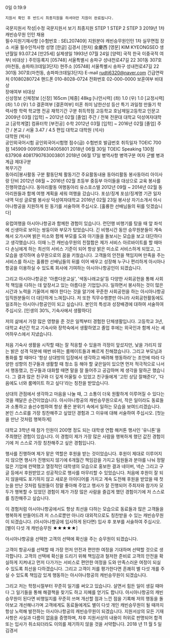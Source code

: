 
 
0일
0:19:9


	지원서 확인 후 반드시 최종지원을 하셔야만 지원이 완료됩니다.
국문지원서
작성|수정		국문지원서
보기		최종지원
STEP 1		STEP 2		STEP 3
2019년 1차 캐빈승무원 인턴 채용	
 필수지원기재사항	[수험번호 : SEL207409]
지원분야	캐빈승무원인턴	1차 실무면접 장소	서울
 필수인적사항
성명	[한글] 김경서   [한자] 金慶西   [영문] KIM KYEONGSEO
생년월일	93.07.24  [만25세]	실제생일	1993년 07월 24일  [양력]
국적	한국    이중국적 여부( 비대상 )
주민등록지	[05748] 서울특별시 송파구 성내천로47길 22 301동 307호(마천동, 송파파크데일3단지)
현주소	[05748] 서울특별시 송파구 성내천로47길 22 301동 307호(마천동, 송파파크데일3단지)
E-mail	rudtj6320@naver.com	긴급연락처	01080280724
핸드폰	010-8028-0724	전화번호	02-000-0000
보훈여부	비대상  
장애여부	비대상  
 신상정보
신체정보	[신장] 165cm    [체중] 48kg    [나안시력] (좌) 1.0 (우) 1.0   [교정시력] (좌) 1.0 (우) 1.0
결혼여부	[결혼여부] 미혼
취미	남한산성 등산	특기	과일청 만들기
 학력사항
학력	학교명	전공	재학기간	구분	취득학점
고등학교	호남제일고등학교	인문고	2009년 03월 [입학] ~
2012년 02월 [졸업]	주간 / 전북	
전문대	
대학교	덕성여자대학교 
[공학계열]	컴퓨터학 
[부전공] 수학	2012년 03월 [입학] ~
2016년 02월 [졸업]	주간 / 본교 / 서울	3.47 / 4.5
편입
대학교	
대학원
(석사)	
대학원
(박사)	
 공인외국어시험
공인외국어시험명	점수(급)	수험번호	발급번호	취득일자
TOEIC	700점	145909	0091590314005801	2018년 06월 30일
TOEIC Speaking	130점	637908	4081790763003801	2018년 06월 17일
 병역사항
병역구분	여자	군별		병과		계급		제대구분	
복무기간	
 동아리|봉사활동
구분	활동단체	활동기간	주요활동내용
동아리활동	봉사동아리 아이사랑 단비	2012년 08월 ~ 2016년 02월	초등부 중등부 아이들을 대상으로 교육 봉사를 진행하였습니다.
동아리활동	여행동아리 유스호스텔	2012년 09월 ~ 2014년 02월	동아리원들과 함께 여행 계획을 세워 여행을 갔습니다.
 포상/징계
포상/징계명	기관	일자	내역
덕성 글로벌 봉사상	덕성여자대학교	2016년 02월 23일	봉사상
 자기소개서
아시아나항공을 지원하게 된 동기를 서술하여 주십시오.
[훌륭한 선배님들의 뒤를 잇겠습니다]

유럽여행을 아시아나항공과 함께한 경험이 있습니다. 런던행 비행기를 탔을 때 앞 좌석에 신생아로 보이는 쌍둥이와 부모가 탔었습니다. 긴 비행시간 동안 승무원분들이 계속해서 오가시며 밝은 미소와 함께 부모를 도와 아기들을 돌보시는 모습을 보고 대단하다고 생각했습니다. 이때 느낀 캐빈승무원의 친절함은 제가 서비스 아르바이트를 할 때마다 손님에게 하는 최선의 서비스 기준이 되어 항상 밝은 미소로 서비스하게 되었고, 그 모습을 생각하며 승무원으로의 꿈을 키웠습니다. 고객들의 안전을 책임지며 만족을 주는 서비스를 하시는 훌륭한 선배님들의 뒤를 이어 배우고 성장해 누구나 편리하게 아시아나항공을 이용하실 수 있도록 회사에 기여하는 아시아나항공인이 되겠습니다.

그리고 아시아나항공은 '아름다운교실', '색동나래교실'등 다양한 사회공헌을 통해 사회적 책임을 다하는 데 앞장서고 있는 아름다운 기업입니다. 일하면서 봉사하는 것이 많은 시간과 노력을 기울여서 해야 한다는 것을 알기에 꾸준한 사회공헌을 하는 아시아나항공 임직원분들이 더 대단하게 느껴집니다. 저 또한 직무수행뿐만 아니라 사회공헌활동에도 일조하는 아시아나항공인이 되고 싶습니다.
본인의 특성과 성장배경에 대하여 서술하여 주십시오.
[인생의 30%, 기숙사에서 생활하다]

저의 삶에서 가장 많은 영향을 준 것은 일찍부터 경험한 단체생활입니다. 고등학교 3년, 대학교 4년간 학교 기숙사와 장학숙에서 생활하였고 졸업 후에는 외국인과 함께 사는 셰어하우스에서 지냈습니다.

처음 기숙사 생활을 시작할 때는 잘 적응할 수 있을까 걱정이 앞섰지만, 낯을 가리지 않는 밝은 성격 덕분에 매번 바뀌는 룸메이트들과 빠르게 친해졌습니다. 그리고 부모님과 통화를 할 때마다 '항상 상대방의 입장에서 생각하고 배려해 행동하라'는 조언에 따라 다양한 성향의 친구들과 생활할 때 청소 등 해야 할 궂은일이 있으면 먼저 적극적으로 나서서 행동했고, 친구들과 대화할 때면 말을 잘 들어주고 공감하며 제 생각을 말하곤 했습니다. 그 결과 많은 친구와 더 깊게 어울릴 수 있었고 친구들에게 '고민 상담 잘해준다', '다음에도 너와 룸메이트 하고 싶다'라는 칭찬을 받았습니다.

상대의 관점에서 생각하고 마음을 나눌 때, 그 소통이 더욱 원활하게 이루어질 수 있다는 것을 깨달은 순간이었습니다. 아시아나항공의 캐빈승무원으로서, 작은 일이라도 동료들과 소통하고 솔선수범하여 항상 좋은 분위기 속에서 일하는 모습을 보여드리겠습니다.
본인 스스로를 가장 칭찬해주고 싶었던 경험과 그 이유에 대해 서술하여 주십시오.
[첫눈을 만난 것처럼 행복하게]

대학교 3학년 때 참가 인원이 200명 정도 되는 대학생 연합 해커톤 행사인 '유니톤'을 주최했던 경험이 있습니다. 이 경험이 제가 가장 많은 사람을 행복하게 했던 값진 경험이기에 저 스스로 가장 칭찬해주고 싶은 경험입니다.

행사를 진행하며 제가 맡은 역할은 후원을 받는 것이었습니다. 후원이 제대로 이루어지지 않으면 행사가 진행되지 않기에 6개월간 책임감을 가지고 팀원들과 분야를 나눠 정말 많은 기업에 컨택했고 열정적인 대학생의 모습으로 홍보한 결과 네이버, 넥슨 그리고 구글 등에서 후원받았고 성공적으로 행사를 마무리할 수 있었습니다. 처음에 후원이 잘 되지 않을때도 포기하지 않고 새로운 아이디어를 가지고 계속 도전해 후원을 받았을 때 첫눈을 만난 것처럼 팀원들이 정말 좋아해 주었고 행사가 잘 진행되어 주최자와 참가자 모두가 행복할 수 있었던 경험이 제가 가장 많은 사람을 즐겁게 했던 경험이기에 저 스스로를 칭찬해주고 싶습니다.

이 경험처럼 아시아나항공에서도 항상 최선을 다하는 모습으로 동료들과 많은 고객들을 행복하게 만들어드려 저 스스로뿐만 아니라 대외적으로도 칭찬받을 수 있는 캐빈승무원이 되겠습니다.
(아시아나항공에 입사하게 된다면) 입사 후 포부를 서술하여 주십시오.
[별이 다섯 개 캐빈승무원 ★★★★★]

아시아나항공을 선택한 고객의 선택에 확신을 주는 승무원이 되겠습니다.

고객이 항공사를 선택할 때 가장 먼저 안전과 편안한 여정을 기대하며 선택할 것으로 생각합니다. 고객의 선택에 확신을 드리기 위해 책임감과 철저한 준비로 고객의 안전을 확실하게 지켜내고 먼저 다가가는 서비스로 편안한 여정을 도와 만족스러운 여정이 되실 수 있도록 최선을 다하겠습니다. 그리고 고객이 저를 평가한다면 흔쾌히 별 다섯 개를 주실 수 있도록 책임감 있게 행동하는 아시아나항공의 캐빈승무원이 되겠습니다.

그리고 저는 학창시절부터 꾸준히 일기를 써오고 있습니다. 살면서 힘든 일이 생길 때마다 그 일기들을 통해 해결책을 찾기도 하고 지혜를 얻기도 합니다. 아시아나항공의 캐빈승무원이 된다면 비행일지를 꾸준히 쓰며 개선할 점과 느낀 점을 기록해 저의 행동을 돌아보고 개선해나가며 고객에게도 동료들에게도 별이 다섯 개인 캐빈승무원이 될 때까지 항상 노력해 발전하는 아시아나항공의 캐빈승무원이 되겠습니다.
지원서상의 모든 기재사항은 사실과 다름이 없음을 증명하며, 
차후 지원서상의 내용이 허위로 판명되어 합격 또는 입사가 취소되더라도 이의를 제기하지 않을 것을 서약합니다.
2018 년 11 월 5 일
김경서



